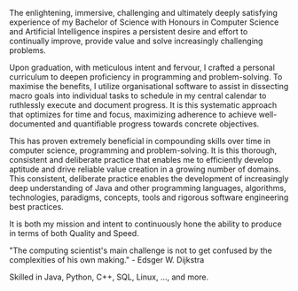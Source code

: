 The enlightening, immersive, challenging and ultimately deeply satisfying experience of my Bachelor of Science with Honours in Computer Science and Artificial Intelligence inspires a persistent desire and effort to continually improve, provide value and solve increasingly challenging problems.

Upon graduation, with meticulous intent and fervour, I crafted a personal curriculum to deepen proficiency in programming and problem-solving. To maximise the benefits, I utilize organisational software to assist in dissecting macro goals into individual tasks to schedule in my central calendar to ruthlessly execute and document progress. It is this systematic approach that optimizes for time and focus, maximizing adherence to achieve well-documented and quantifiable progress towards concrete objectives.

This has proven extremely beneficial in compounding skills over time in computer science, programming and problem-solving. It is this thorough, consistent and deliberate practice that enables me to efficiently develop aptitude and drive reliable value creation in a growing number of domains. This consistent, deliberate practice enables the development of increasingly deep understanding of Java and other programming languages, algorithms, technologies, paradigms, concepts, tools and rigorous software engineering best practices. 

It is both my mission and intent to continuously hone the ability to produce in terms of both Quality and Speed.

"The computing scientist's main challenge is not to get confused by the complexities of his own making." - Edsger W. Dijkstra

Skilled in Java, Python, C++, SQL, Linux, ..., and more.
